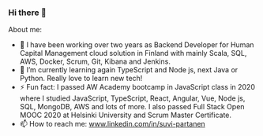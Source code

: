 ### Hi there 👋

About me: 

- 🔭 I have been working over two years as Backend Developer for Human Capital Management cloud solution in Finland with mainly Scala, SQL, AWS, Docker, Scrum, Git, Kibana and Jenkins.
- 🌱 I’m currently learning again TypeScript and Node js, next Java or Python. Really love to learn new tech!
- ⚡ Fun fact: I passed AW Academy bootcamp in JavaScript class in 2020 where I studied JavaScript, TypeScript, React, Angular, Vue, Node js, SQL, MongoDB, AWS and lots of more. I also passed Full Stack Open MOOC 2020 at Helsinki University and Scrum Master Certificate.
- 📫 How to reach me: www.linkedin.com/in/suvi-partanen

<!--
**suvipart/suvipart** is a ✨ _special_ ✨ repository because its `README.md` (this file) appears on your GitHub profile.

Here are some ideas to get you started:

- 🔭 I’m currently working on ...
- 🌱 I’m currently learning ...
- 👯 I’m looking to collaborate on ...
- 🤔 I’m looking for help with ...
- 💬 Ask me about ...
- 📫 How to reach me: ...
- 😄 Pronouns: ...
- ⚡ Fun fact: ...
-->
